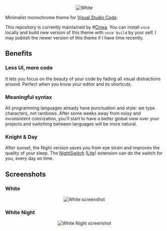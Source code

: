 <p align="center"><img src="https://i.imgur.com/4mnFoTl.png" alt="White"></p>

Minimalist monochrome theme for [Visual Studio Code](https://code.visualstudio.com).

This repository is currently maintained by #[Cinea](https://github.com/Cinea4678). You can install `vsce` locally and build new version of this theme with `vsce build` by your self. I may publish the newer version of this theme if I have time recently.

## Benefits

### Less UI, more code

It lets you focus on the beauty of your code by fading all visual distractions around.
Perfect when you know your editor and its shortcuts.

### Meaningful syntax

All programming languages already have punctuation and style: we type characters, not rainbows.
After some weeks away from noisy and inconsistent colorization, you'll start to have a better global view over your projects and switching between languages will be more natural.

### Knight & Day

After sunset, the Night version saves you from eye strain and improves the quality of your sleep.
The [NightSwitch](https://marketplace.visualstudio.com/items?itemName=gharveymn.nightswitch) ([Lite](https://marketplace.visualstudio.com/items?itemName=gharveymn.nightswitch-lite)) extension can do the switch for you, every day on time.

## Screenshots

### White

<p align="center"><img src="https://i.imgur.com/DXMUjNT.png" alt="White screenshot"></p>

### White Night

<p align="center"><img src="https://i.imgur.com/asfhGzC.png" alt="White Night screenshot"></p>
